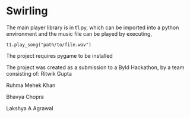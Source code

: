 # Swirling
The main player library is in t1.py, which can be imported into a python environment and the music file can be played by executing,
```
t1.play_song("path/to/file.wav")
```
The project requires pygame to be installed

The project was created as a submission to a Byld Hackathon, by a team consisting of:
Ritwik Gupta

Ruhma Mehek Khan

Bhavya Chopra

Lakshya A Agrawal


